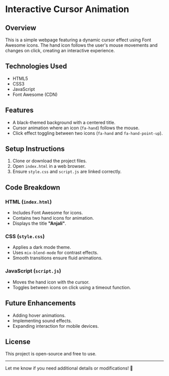 # Interactive Cursor Animation

## Overview
This is a simple webpage featuring a dynamic cursor effect using Font Awesome icons. The hand icon follows the user's mouse movements and changes on click, creating an interactive experience.

## Technologies Used
- HTML5
- CSS3
- JavaScript
- Font Awesome (CDN)

## Features
- A black-themed background with a centered title.
- Cursor animation where an icon (`fa-hand`) follows the mouse.
- Click effect toggling between two icons (`fa-hand` and `fa-hand-point-up`).

## Setup Instructions
1. Clone or download the project files.
2. Open `index.html` in a web browser.
3. Ensure `style.css` and `script.js` are linked correctly.

## Code Breakdown

### HTML (`index.html`)
- Includes Font Awesome for icons.
- Contains two hand icons for animation.
- Displays the title **"Anjali"**.

### CSS (`style.css`)
- Applies a dark mode theme.
- Uses `mix-blend-mode` for contrast effects.
- Smooth transitions ensure fluid animations.

### JavaScript (`script.js`)
- Moves the hand icon with the cursor.
- Toggles between icons on click using a timeout function.

## Future Enhancements
- Adding hover animations.
- Implementing sound effects.
- Expanding interaction for mobile devices.

## License
This project is open-source and free to use.

---

Let me know if you need additional details or modifications! 🚀
``` 
